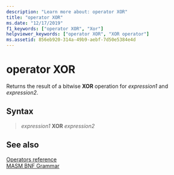 ```yaml
---
description: "Learn more about: operator XOR"
title: "operator XOR"
ms.date: "12/17/2019"
f1_keywords: ["operator XOR", "Xor"]
helpviewer_keywords: ["operator XOR", "XOR operator"]
ms.assetid: 856eb920-314a-49b9-aebf-7d50e5384e4d
---
```

# operator XOR

Returns the result of a bitwise **XOR** operation for *expression1* and *expression2*.

## Syntax

> *expression1* **XOR** *expression2*

## See also

[Operators reference](operators-reference.md)\
[MASM BNF Grammar](masm-bnf-grammar.md)
